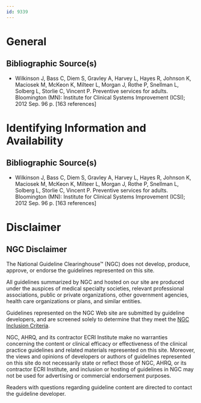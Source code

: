 ```yaml
---
id: 9339
---
```


# General

## Bibliographic Source(s)

- Wilkinson J, Bass C, Diem S, Gravley A, Harvey L, Hayes R, Johnson K, Maciosek M, McKeon K, Milteer L, Morgan J, Rothe P, Snellman L, Solberg L, Storlie C, Vincent P. Preventive services for adults. Bloomington (MN): Institute for Clinical Systems Improvement (ICSI); 2012 Sep. 96 p. [163 references]

# Identifying Information and Availability

## Bibliographic Source(s)

- Wilkinson J, Bass C, Diem S, Gravley A, Harvey L, Hayes R, Johnson K, Maciosek M, McKeon K, Milteer L, Morgan J, Rothe P, Snellman L, Solberg L, Storlie C, Vincent P. Preventive services for adults. Bloomington (MN): Institute for Clinical Systems Improvement (ICSI); 2012 Sep. 96 p. [163 references]

# Disclaimer

## NGC Disclaimer

The National Guideline Clearinghouse™ (NGC) does not develop, produce, approve, or endorse the guidelines represented on this site.

All guidelines summarized by NGC and hosted on our site are produced under the auspices of medical specialty societies, relevant professional associations, public or private organizations, other government agencies, health care organizations or plans, and similar entities.

Guidelines represented on the NGC Web site are submitted by guideline developers, and are screened solely to determine that they meet the [NGC Inclusion Criteria](/help-and-about/summaries/inclusion-criteria).

NGC, AHRQ, and its contractor ECRI Institute make no warranties concerning the content or clinical efficacy or effectiveness of the clinical practice guidelines and related materials represented on this site. Moreover, the views and opinions of developers or authors of guidelines represented on this site do not necessarily state or reflect those of NGC, AHRQ, or its contractor ECRI Institute, and inclusion or hosting of guidelines in NGC may not be used for advertising or commercial endorsement purposes.

Readers with questions regarding guideline content are directed to contact the guideline developer.

